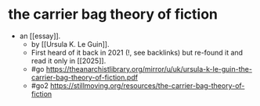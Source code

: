 # the carrier bag theory of fiction

- an [[essay]].
  - by [[Ursula K. Le Guin]].
  - First heard of it back in 2021 (!, see backlinks) but re-found it and read it only in [[2025]].
  - #go https://theanarchistlibrary.org/mirror/u/uk/ursula-k-le-guin-the-carrier-bag-theory-of-fiction.pdf
  - #go2 https://stillmoving.org/resources/the-carrier-bag-theory-of-fiction

